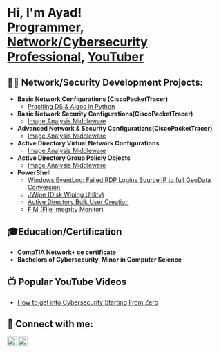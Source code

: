 <h1>Hi, I'm Ayad! <br/><a href="https://github.com/joshmadakor1">Programmer</a>, <a href="https://www.linkedin.com/in/joshmadakor/">Network/Cybersecurity Professional</a>, <a href="https://www.youtube.com/c/joshmadakor">YouTuber</a></h1>

<h2>👨‍💻 Network/Security Development Projects:</h2>

- <b>Basic Network Configurations (CiscoPacketTracer)</b>
  - [Praciting DS & Algos in Python](https://github.com/joshmadakor1/Algorithms-Practice)
- <b>Basic Network Security Configurations(CiscoPacketTracer)</b>
  - [Image Analysis Middleware](https://github.com/joshmadakor1/4chan-Image-Analysis-Middleware-C964)
- <b>Advanced Network & Security Configurations(CiscoPacketTracer)</b>
  - [Image Analysis Middleware](https://github.com/joshmadakor1/4chan-Image-Analysis-Middleware-C964) 
- <b>Active Directory Virtual Network Configurations</b>
  - [Image Analysis Middleware](https://github.com/joshmadakor1/4chan-Image-Analysis-Middleware-C964)
- <b>Active Directory Group Policiy Objects</b>
  - [Image Analysis Middleware](https://github.com/joshmadakor1/4chan-Image-Analysis-Middleware-C964)
- <b>PowerShell</b>
  - [Windows EventLog: Failed RDP Logins Source IP to full GeoData Conversion](https://github.com/joshmadakor1/Sentinel-Lab)
  - [JWipe (Disk Wiping Utility)](https://github.com/joshmadakor1/Jwipe.PowerShell)
  - [Active Directory Bulk User Creation](https://github.com/joshmadakor1/AD_PS)
  - [FIM (File Integrity Monitor)](https://github.com/joshmadakor1/PowerShell-Integrity-FIM)

<h2>🎓Education/Certification</h2>

  - [**CompTIA Network+ ce certificate**](file:///C:/Users/Ayad/Documents/Certificates/CompTIA%20Network+%20ce%20certificate.pdf)
  - **Bachelors of Cybersecurity, Minor in Computer Science**
 
<h2>📺 Popular YouTube Videos</h2>

- [How to get into Cybersecurity Starting From Zero](https://www.youtube.com/watch?v=a83ASGn_V_s)

<h2> 🤳 Connect with me:</h2>

[<img align="left" alt="AyadHamza | YouTube" width="22px" src="https://cdn.jsdelivr.net/npm/simple-icons@v3/icons/youtube.svg" />][youtube]
[<img align="left" alt="AyadHamza | LinkedIn" width="22px" src="https://cdn.jsdelivr.net/npm/simple-icons@v3/icons/linkedin.svg" />][linkedin]

[youtube]: https://www.youtube.com/channel/UC06yXZTNg4vFXAq34nOFJKw
[linkedin]: www.linkedin.com/in/AyadHamza/


<!--
**joshmadakor1/joshmadakor1** is a ✨ _special_ ✨ repository because its `README.md` (this file) appears on your GitHub profile.

Here are some ideas to get you started:

- 🔭 I’m currently working on ...
- 🌱 I’m currently learning ...
- 👯 I’m looking to collaborate on ...
- 🤔 I’m looking for help with ...
- 💬 Ask me about ...
- 📫 How to reach me: ...
- 😄 Pronouns: ...
- ⚡ Fun fact: ...
-->
